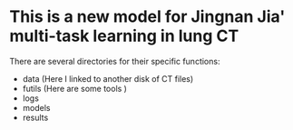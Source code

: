 # This is a new model for Jingnan Jia' multi-task learning in lung CT
There are several directories for their specific functions:

- data  (Here I linked to another disk of CT files)
- futils  (Here are some tools )
- logs
- models
- results


  
